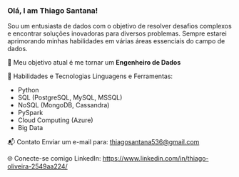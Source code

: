 ### Olá, I am Thiago Santana!
Sou um entusiasta de dados com o objetivo de resolver desafios complexos e encontrar soluções inovadoras para diversos problemas. 
Sempre estarei aprimorando minhas habilidades em várias áreas essenciais do campo de dados.

🎯 Meu objetivo atual é me tornar um **Engenheiro de Dados**

🚀 Habilidades e Tecnologias
Linguagens e Ferramentas:
- Python
- SQL (PostgreSQL, MySQL, MSSQL)
- NoSQL (MongoDB, Cassandra)
- PySpark
- Cloud Computing (Azure)
- Big Data

📬 Contato
Enviar um e-mail para: thiagosantana536@gmail.com

🌐 Conecte-se comigo
LinkedIn: https://www.linkedin.com/in/thiago-oliveira-2549aa224/
